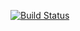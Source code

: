 [![Build Status](https://app.travis-ci.com/Black-buttery-fly1239/greetings-webapp.svg?branch=main)](https://app.travis-ci.com/Black-buttery-fly1239/greetings-webapp)

